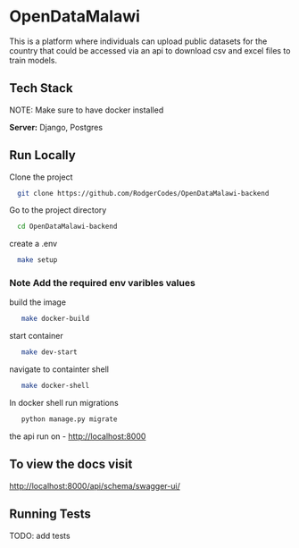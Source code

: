 # OpenDataMalawi

This is a platform where individuals can upload public datasets for the country that could be accessed via an api to download csv and excel files to train models.

## Tech Stack

NOTE: Make sure to have docker installed

**Server:** Django, Postgres


## Run Locally

Clone the project

```bash
  git clone https://github.com/RodgerCodes/OpenDataMalawi-backend
```

Go to the project directory

```bash
  cd OpenDataMalawi-backend
```

create a .env

```bash
  make setup
```

### Note Add the required env varibles values

build the image

```bash
   make docker-build
```

start container

```bash
   make dev-start
```

navigate to containter shell

```bash
   make docker-shell
```

In docker shell run migrations

```bash
   python manage.py migrate
```

the api run on - <http://localhost:8000>

## To view the docs visit

<http://localhost:8000/api/schema/swagger-ui/>

## Running Tests

TODO: add tests

<!-- To run tests, run the following command

```bash
  make docker-test
``` -->
